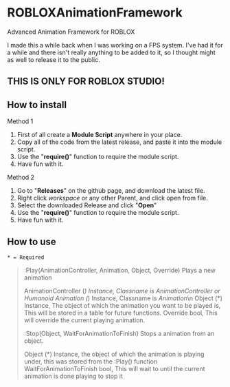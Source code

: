 # ROBLOXAnimationFramework
Advanced Animation Framework for ROBLOX

I made this a while back when I was working on a FPS system. I've had it for a while and there isn't really anything to be added to it, so I thought might as well to release it to the public.

## THIS IS ONLY FOR ROBLOX STUDIO!

## How to install
Method 1
  1. First of all create a **Module Script** anywhere in your place.
  2. Copy all of the code from the latest release, and paste it into the module script.
  3. Use the "**require()**" function to require the module script.
  4. Have fun with it.

Method 2
  1. Go to "**Releases**" on the github page, and download the latest file.
  2. Right click *workspace* or any other Parent, and click open from file.
  3. Select the downloaded Release and click "**Open**"
  4. Use the "**require()**" function to require the module script.
  5. Have fun with it.
  
## How to use
`* = Required`
> :Play(AnimationController, Animation, Object, Override) Plays a new animation
>
>   AnimationController (*)  Instance, Classname is *AnimationController* or *Humanoid*
>   Animation (*) Instance, Classname is *Animation*\n
>   Object (*) Instance, The object of which the animation you want to be played is, This will be stored in a table for future functions.
>   Override bool, This will override the current playing animation.
>
>  :Stop(Object, WaitForAnimationToFinish) Stops a animation from an object.
>
>   Object (*) Instance, the object of which the animation is playing under, this was stored from the :Play() function
>   WaitForAnimationToFinish bool, This will wait to until the current animation is done playing to stop it

